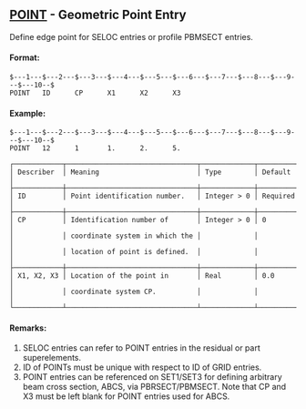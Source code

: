 ## [POINT](https://nexus.hexagon.com/documentationcenter/bundle/MSC_Nastran_2022.4/page/Nastran_Combined_Book/qrg/bulkp/TOC.POINT.xhtml) - Geometric Point Entry

Define edge point for SELOC entries or profile PBMSECT entries.

#### Format:

```nastran
$---1---$---2---$---3---$---4---$---5---$---6---$---7---$---8---$---9---$---10--$
POINT   ID      CP      X1      X2      X3                                      
```

#### Example:

```nastran
$---1---$---2---$---3---$---4---$---5---$---6---$---7---$---8---$---9---$---10--$
POINT   12      1       1.      2.      5.                                      
```

```text
┌────────────┬────────────────────────────────┬─────────────┬──────────┐
│ Describer  │ Meaning                        │ Type        │ Default  │
├────────────┼────────────────────────────────┼─────────────┼──────────┤
│ ID         │ Point identification number.   │ Integer > 0 │ Required │
├────────────┼────────────────────────────────┼─────────────┼──────────┤
│ CP         │ Identification number of       │ Integer > 0 │ 0        │
│            │ coordinate system in which the │             │          │
│            │ location of point is defined.  │             │          │
├────────────┼────────────────────────────────┼─────────────┼──────────┤
│ X1, X2, X3 │ Location of the point in       │ Real        │ 0.0      │
│            │ coordinate system CP.          │             │          │
└────────────┴────────────────────────────────┴─────────────┴──────────┘
```

#### Remarks:

1. SELOC entries can refer to POINT entries in the residual or part superelements.
2. ID of POINTs must be unique with respect to ID of GRID entries.
3. POINT entries can be referenced on SET1/SET3 for defining arbitrary beam cross section, ABCS, via PBRSECT/PBMSECT. Note that CP and X3 must be left blank for POINT entries used for ABCS.
